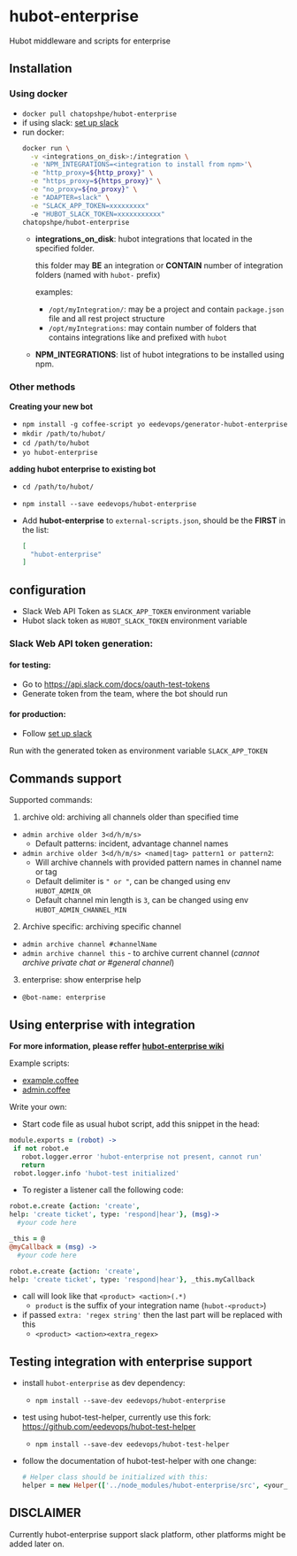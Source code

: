 # hubot-enterprise

Hubot middleware and scripts for enterprise

## Installation

### Using docker

- `docker pull chatopshpe/hubot-enterprise`
- if using slack: [set up slack](#slack-web-api-token-generation)
- run docker:
  ```bash
  docker run \
    -v <integrations_on_disk>:/integration \
    -e 'NPM_INTEGRATIONS=<integration to install from npm>'\
    -e "http_proxy=${http_proxy}" \
    -e "https_proxy=${https_proxy}" \
    -e "no_proxy=${no_proxy}" \
    -e "ADAPTER=slack" \
	-e "SLACK_APP_TOKEN=xxxxxxxxx"
	-e "HUBOT_SLACK_TOKEN=xxxxxxxxxxx"
  chatopshpe/hubot-enterprise
  ```
  - **integrations_on_disk**: hubot integrations that located in the specified folder.

    this folder may **BE** an integration or **CONTAIN** number of integration
  folders (named with `hubot-` prefix)

    examples:

    - `/opt/myIntegration/`: may be a project and contain `package.json` file and all rest project structure
    - `/opt/myIntegrations`: may contain number of folders that contains integrations like and prefixed with `hubot`
  - **NPM_INTEGRATIONS**: list of hubot integrations to be installed using npm.

### Other methods

**Creating your new bot**

- `npm install -g coffee-script yo eedevops/generator-hubot-enterprise`
- `mkdir /path/to/hubot/`
- `cd /path/to/hubot`
- `yo hubot-enterprise`

**adding hubot enterprise to existing bot**

- `cd /path/to/hubot/`
- `npm install --save eedevops/hubot-enterprise`
- Add **hubot-enterprise** to `external-scripts.json`, should
be the **FIRST** in the list:

  ```json
  [
    "hubot-enterprise"
  ]
  ```

## configuration
 - Slack Web API Token as `SLACK_APP_TOKEN` environment variable
 - Hubot slack token as `HUBOT_SLACK_TOKEN` environment variable

### Slack Web API token generation:
#### for testing:

- Go to https://api.slack.com/docs/oauth-test-tokens
- Generate token from the team, where the bot should run

#### for production:

- Follow [set up slack](https://github.com/eedevops/hubot-enterprise/wiki/slack#app-configuration)

Run with the generated token as environment variable `SLACK_APP_TOKEN`

## Commands support

Supported commands:

1. archive old: archiving all channels older than specified time
  * `admin archive older 3<d/h/m/s>`
    - Default patterns: incident, advantage channel names
  * `admin archive older 3<d/h/m/s> <named|tag> pattern1 or pattern2`:
    - Will archive channels with provided pattern names in channel name or tag
    - Default delimiter is `" or "`, can be changed using env `HUBOT_ADMIN_OR`
    - Default channel min length is `3`, can be changed using env `HUBOT_ADMIN_CHANNEL_MIN`
2. Archive specific: archiving specific channel
  * `admin archive channel #channelName`
  * `admin archive channel this` - to archive current channel
  (_cannot archive private chat or #general channel_)
3. enterprise: show enterprise help
  * `@bot-name: enterprise`

## Using enterprise with integration
**For more information, please reffer [hubot-enterprise wiki](https://github.com/eedevops/hubot-enterprise/wiki)**

Example scripts:

- [example.coffee](example/example.coffee)
- [admin.coffee](src/admin.coffee)

Write your own:
- Start code file as usual hubot script, add this snippet in the head:

```coffee
module.exports = (robot) ->
 if not robot.e
   robot.logger.error 'hubot-enterprise not present, cannot run'
   return
 robot.logger.info 'hubot-test initialized'
```
- To register a listener call the following code:

```coffee
robot.e.create {action: 'create',
help: 'create ticket', type: 'respond|hear'}, (msg)->
  #your code here

_this = @
@myCallback = (msg) ->
  #your code here

robot.e.create {action: 'create',
help: 'create ticket', type: 'respond|hear'}, _this.myCallback
```
- call will look like that `<product> <action>(.*)`
  - `product` is the suffix of your integration name (`hubot-<product>`)
- if passed `extra: 'regex string'` then the last part will be replaced with this
  - `<product> <action><extra_regex>`

## Testing integration with enterprise support
- install `hubot-enterprise` as dev dependency:
  - `npm install --save-dev eedevops/hubot-enterprise`
- test using hubot-test-helper, currently use this fork: https://github.com/eedevops/hubot-test-helper
  - `npm install --save-dev eedevops/hubot-test-helper`
- follow the documentation of hubot-test-helper with one change:

  ```coffee
  # Helper class should be initialized with this:
  helper = new Helper(['../node_modules/hubot-enterprise/src', <your_module>])
  ```

## DISCLAIMER

Currently hubot-enterprise support slack platform, other platforms might be added later on.
